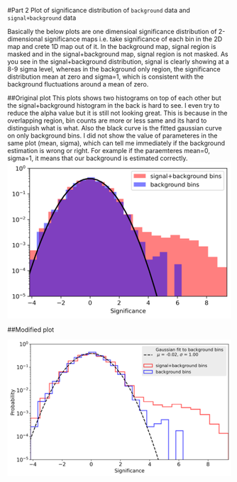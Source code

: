 #Part 2
Plot of significance distribution of `background` data and `signal+background` data

Basically the below plots are one dimensioal significance distribution of 2-dimensional significance maps i.e. take significance of each bin in the 2D map and crete 1D map out of it. In the background map, signal region is masked and in the signal+background map, signal region is not masked. As you see in the signal+background distribution, signal is clearly showing at a 8-9 sigma level, whereas in the background only region, the significance distribution mean at zero and sigma=1, which is consistent with the background fluctuations around a mean of zero.

##Original plot 
This plots shows two histograms on top of each other but the signal+background histogram in the back is hard to see. I even try to reduce the alpha value but it is still not looking great. This is because in the overlapping region, bin counts are more or less same and its hard to distinguish what is what. Also the black curve is the fitted gaussian curve on only background bins. I did not show the value of parameteres in the same plot (mean, sigma), which can tell me immediately if the background estimation is wrong or right. For example if the paraemteres mean=0, sigma=1, it means that our background is estimated correctly.
![image](https://github.com/skumarudel/DSPS_SKumar/blob/master/HW6/originalimage.png)

##Modified plot


![image](https://github.com/skumarudel/DSPS_SKumar/blob/master/HW6/modifiedimage.png)

